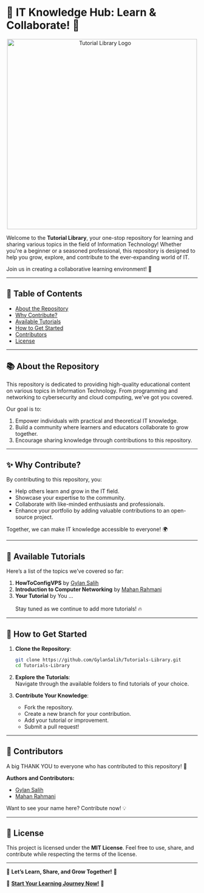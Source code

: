 # 🌟 IT Knowledge Hub: Learn & Collaborate! 🌟  
<p align="center">
  <img src="https://github.com/user-attachments/assets/065a7b4a-db15-483c-bd8a-51655b90e43f" alt="Tutorial Library Logo" width="500">
</p>


Welcome to the **Tutorial Library**, your one-stop repository for learning and sharing various topics in the field of Information Technology! Whether you're a beginner or a seasoned professional, this repository is designed to help you grow, explore, and contribute to the ever-expanding world of IT.  

Join us in creating a collaborative learning environment! 🚀  

---

## 📖 Table of Contents  

- [About the Repository](#-about-the-repository)  
- [Why Contribute?](#-why-contribute)  
- [Available Tutorials](#-available-tutorials)  
- [How to Get Started](#-how-to-get-started)  
- [Contributors](#-contributors)  
- [License](#-license)  

---

## 📚 About the Repository  

This repository is dedicated to providing high-quality educational content on various topics in Information Technology. From programming and networking to cybersecurity and cloud computing, we've got you covered.  

Our goal is to:  
1. Empower individuals with practical and theoretical IT knowledge.  
2. Build a community where learners and educators collaborate to grow together.  
3. Encourage sharing knowledge through contributions to this repository.  

---

## ✨ Why Contribute?  

By contributing to this repository, you:  
- Help others learn and grow in the IT field.  
- Showcase your expertise to the community.  
- Collaborate with like-minded enthusiasts and professionals.  
- Enhance your portfolio by adding valuable contributions to an open-source project.  

Together, we can make IT knowledge accessible to everyone! 🌍  

---

## 📂 Available Tutorials  

Here’s a list of the topics we’ve covered so far:  

1. **HowToConfigVPS**  by [Gylan Salih](https://github.com/GylanSalih)
2. **Introduction to Computer Networking**  by [Mahan Rahmani](https://github.com/mhnrhmni)
3. **Your Tutorial** by You ... <br><br>
Stay tuned as we continue to add more tutorials! 🔥  

---

## 🚀 How to Get Started  

1. **Clone the Repository**:  
   ```bash  
   git clone https://github.com/GylanSalih/Tutorials-Library.git 
   cd Tutorials-Library  
   ```  

2. **Explore the Tutorials**:  
   Navigate through the available folders to find tutorials of your choice.  

3. **Contribute Your Knowledge**:  
   - Fork the repository.  
   - Create a new branch for your contribution.  
   - Add your tutorial or improvement.  
   - Submit a pull request!  

---

## 🤝 Contributors  

A big THANK YOU to everyone who has contributed to this repository! 🙌  

**Authors and Contributors:**  
- [Gylan Salih](https://github.com/GylanSalih)  
- [Mahan Rahmani](https://github.com/mhnrhmni)  

Want to see your name here? Contribute now! 💡  

---

## 📜 License  

This project is licensed under the **MIT License**. Feel free to use, share, and contribute while respecting the terms of the license.  

---

🎉 **Let’s Learn, Share, and Grow Together!** 🎉  

🌟 **[Start Your Learning Journey Now!](https://github.com/GylanSalih/Tutorials-Library)** 🌟  
